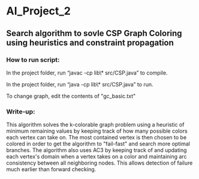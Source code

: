 # AI_Project_2
## Search algorithm to sovle CSP Graph Coloring using heuristics and constraint propagation

### How to run script:
In the project folder, run “javac -cp lib\\* src/CSP.java” to compile.

In the project folder, run “java -cp lib\\* src/CSP.java” to run.

To change graph, edit the contents of "gc_basic.txt"

### Write-up:

This algorithm solves the k-colorable graph problem using a heuristic of 
minimum remaining values by keeping track of how many possible colors each 
vertex can take on. The most contained vertex is then chosen to be colored 
in order to get the algorithm to "fail-fast" and search more optimal 
branches. The algorithm also uses AC3 by keeping track of and updating each 
vertex's domain when a vertex takes on a color and maintaining arc 
consistency between all neighboring nodes. This allows detection of failure 
much earlier than forward checking.
